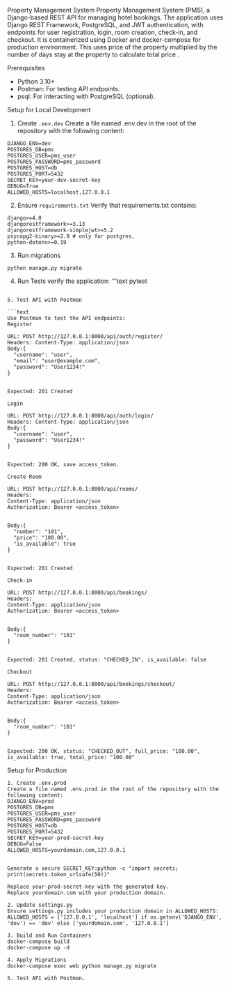 Property Management System
Property Management System (PMS), a Django-based REST API for managing hotel bookings. The application uses Django REST Framework, PostgreSQL, and JWT authentication, with endpoints for user registration, login, room creation, check-in, and checkout. It is containerized using Docker and docker-compose for production environment.
This uses price of the property multiplied by the number of days stay at the property to calculate total price .

Prerequisites

- Python 3.10+
- Postman: For testing API endpoints.
- psql: For interacting with PostgreSQL (optional).

Setup for Local Development
1. Create ```.env.dev```
Create a file named .env.dev in the root of the repository with the following content:
```env
DJANGO_ENV=dev
POSTGRES_DB=pms
POSTGRES_USER=pms_user
POSTGRES_PASSWORD=pms_password
POSTGRES_HOST=db
POSTGRES_PORT=5432
SECRET_KEY=your-dev-secret-key
DEBUG=True
ALLOWED_HOSTS=localhost,127.0.0.1
```

2. Ensure ```requirements.txt```
Verify that requirements.txt contains:

```text
django>=4.0
djangorestframework>=3.13
djangorestframework-simplejwt>=5.2
psycopg2-binary>=2.9 # only for postgres, 
python-dotenv>=0.19
```
3. Run migrations
```text
python manage.py migrate
```
4. Run Tests
verify the application:
'''text
pytest
```

5. Test API with Postman

```text   
Use Postman to test the API endpoints:
Register

URL: POST http://127.0.0.1:8000/api/auth/register/
Headers: Content-Type: application/json
Body:{
  "username": "user",
  "email": "user@example.com",
  "password": "User1234!"
}


Expected: 201 Created

Login

URL: POST http://127.0.0.1:8000/api/auth/login/
Headers: Content-Type: application/json
Body:{
  "username": "user",
  "password": "User1234!"
}


Expected: 200 OK, save access_token.

Create Room

URL: POST http://127.0.0.1:8000/api/rooms/
Headers:
Content-Type: application/json
Authorization: Bearer <access_token>


Body:{
  "number": "101",
  "price": "100.00",
  "is_available": true
}


Expected: 201 Created

Check-in

URL: POST http://127.0.0.1:8000/api/bookings/
Headers:
Content-Type: application/json
Authorization: Bearer <access_token>


Body:{
  "room_number": "101"
}


Expected: 201 Created, status: "CHECKED_IN", is_available: false

Checkout

URL: POST http://127.0.0.1:8000/api/bookings/checkout/
Headers:
Content-Type: application/json
Authorization: Bearer <access_token>


Body:{
  "room_number": "101"
}


Expected: 200 OK, status: "CHECKED_OUT", full_price: "100.00", is_available: true, total_price: "100.00"
```

Setup for Production

```text
1. Create .env.prod
Create a file named .env.prod in the root of the repository with the following content:
DJANGO_ENV=prod
POSTGRES_DB=pms
POSTGRES_USER=pms_user
POSTGRES_PASSWORD=pms_password
POSTGRES_HOST=db
POSTGRES_PORT=5432
SECRET_KEY=your-prod-secret-key
DEBUG=False
ALLOWED_HOSTS=yourdomain.com,127.0.0.1


Generate a secure SECRET_KEY:python -c "import secrets; print(secrets.token_urlsafe(50))"

Replace your-prod-secret-key with the generated key.
Replace yourdomain.com with your production domain.

2. Update settings.py
Ensure settings.py includes your production domain in ALLOWED_HOSTS:
ALLOWED_HOSTS = ['127.0.0.1', 'localhost'] if os.getenv('DJANGO_ENV', 'dev') == 'dev' else ['yourdomain.com', '127.0.0.1']

3. Build and Run Containers
docker-compose build
docker-compose up -d

4. Apply Migrations
docker-compose exec web python manage.py migrate

5. Test API with Postman.
```
